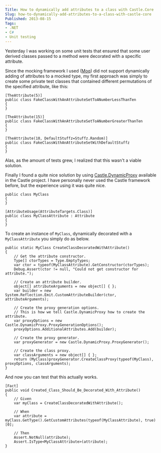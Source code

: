 ```yaml
---
Title: How to dynamically add attributes to a class with Castle.Core
Slug: how-to-dynamically-add-attributes-to-a-class-with-castle-core
Published: 2013-08-15
Tags:
- .NET
- C#
- Unit testing
---
```


Yesterday I was working on some unit tests that ensured that some user derived classes passed to a method were decorated with a specific attribute. 

<!--excerpt-->

Since the mocking framework I used ([Moq][1]) did not support dynamically adding of attributes to a mocked type, my first approach was simply to create some private test classes that contained different permutations of the specified attribute, like this: 

    [TheAttribute(5)]
    public class FakeClassWithAnAttributeSetToANumberLessThanTen
    {
    }

    [TheAttribute(15)]
    public class FakeClassWithAnAttributeSetToANumberGreaterThanTen
    {
    }

    [TheAttribute(10, DefaultStuffz=Stuffz.Random)]
    public class FakeClassWithAnAttributeSetWithDefaultStuffz
    {
    }

Alas, as the amount of tests grew, I realized that this wasn't a viable solution.

Finally I found a quite nice solution by using [Castle.DynamicProxy][2] available in the Castle project. I have personally never used the Castle framework before, but the experience using it was quite nice.

    public class MyClass
    {
    }
    
    [AttributeUsage(AttributeTargets.Class)]
    public class MyClassAttribute : Attribute
    {
    }

To create an instance of `MyClass`, dynamically decorated with a `MyClassAttribute` you simply do as below.

    public static MyClass CreateClassDecoratedWithAttribute()
    {
    	// Get the attribute constructor.
    	Type[] ctorTypes = Type.EmptyTypes;
    	var ctor = typeof(MyClassAttribute).GetConstructor(ctorTypes);
    	Debug.Assert(ctor != null, "Could not get constructor for attribute.");
    
    	// Create an attribute builder.
    	object[] attributeArguments = new object[] { };
    	var builder = new System.Reflection.Emit.CustomAttributeBuilder(ctor, attributeArguments);
    
    	// Create the proxy generation options.
        // This is how we tell Castle.DynamicProxy how to create the attribute.
    	var proxyOptions = new Castle.DynamicProxy.ProxyGenerationOptions();
    	proxyOptions.AdditionalAttributes.Add(builder);
    
    	// Create the proxy generator.
    	var proxyGenerator = new Castle.DynamicProxy.ProxyGenerator();
    
    	// Create the class proxy.
    	var classArguments = new object[] { };
    	return (MyClass)proxyGenerator.CreateClassProxy(typeof(MyClass), proxyOptions, classArguments);
    }

And now you can test that this actually works.

    [Fact]
    public void Created_Class_Should_Be_Decorated_With_Attribute()
    {
    	// Given
    	var myClass = CreateClassDecoratedWithAttribute();
    
    	// When
    	var attribute = myClass.GetType().GetCustomAttributes(typeof(MyClassAttribute), true)[0];
    
    	// Then
    	Assert.NotNull(attribute);
        Assert.IsType<MyClassAttribute>(attribute);
    }


  [1]: https://code.google.com/p/moq/
  [2]: http://www.castleproject.org/projects/dynamicproxy/
